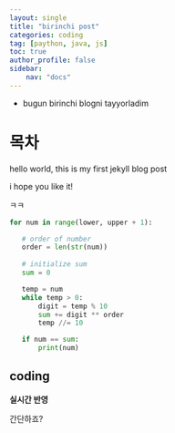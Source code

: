```yaml
---
layout: single
title: "birinchi post"
categories: coding
tag: [paython, java, js]
toc: true
author_profile: false
sidebar:
    nav: "docs"
---
```


* bugun birinchi blogni tayyorladim

# 목차

hello world, this is my first jekyll blog post

i hope you like it!

ㅋㅋ

```python
for num in range(lower, upper + 1):

   # order of number
   order = len(str(num))
    
   # initialize sum
   sum = 0

   temp = num
   while temp > 0:
       digit = temp % 10
       sum += digit ** order
       temp //= 10

   if num == sum:
       print(num)
```

## coding


**실시간 반영**




간단하죠?

